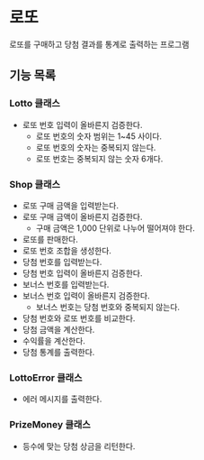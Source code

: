 # 로또
로또를 구매하고 당첨 결과를 통계로 출력하는 프로그램

## 기능 목록
### Lotto 클래스
- 로또 번호 입력이 올바른지 검증한다.
  - 로또 번호의 숫자 범위는 1~45 사이다.
  - 로또 번호의 숫자는 중복되지 않는다.
  - 로또 번호는 중복되지 않는 숫자 6개다.

### Shop 클래스
- 로또 구매 금액을 입력받는다.
- 로또 구매 금액이 올바른지 검증한다.
  - 구매 금액은 1,000 단위로 나누어 떨어져야 한다.
- 로또를 판매한다.
- 로또 번호 조합을 생성한다.
- 당첨 번호를 입력받는다.
- 당첨 번호 입력이 올바른지 검증한다.
- 보너스 번호를 입력받는다.
- 보너스 번호 입력이 올바른지 검증한다.
  - 보너스 번호는 당첨 번호와 중복되지 않는다.
- 당첨 번호와 로또 번호를 비교한다.
- 당첨 금액을 계산한다.
- 수익률을 계산한다.
- 당첨 통계를 출력한다.



### LottoError 클래스
- 에러 메시지를 출력한다.

### PrizeMoney 클래스
- 등수에 맞는 당첨 상금을 리턴한다.